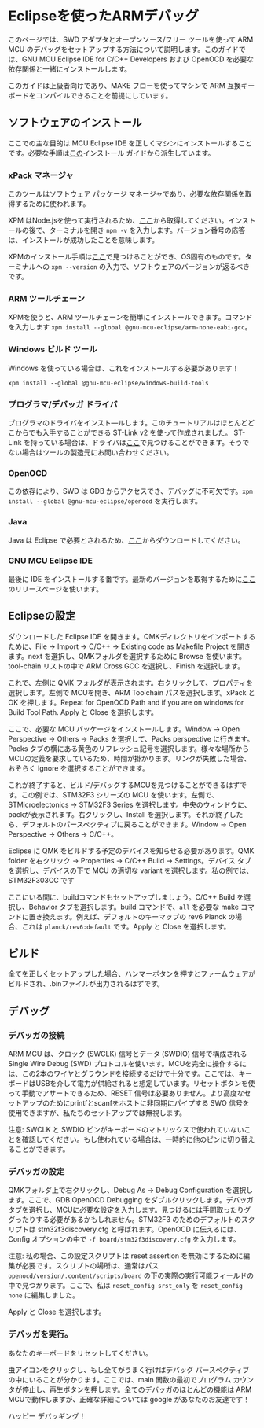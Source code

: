 # Eclipseを使ったARMデバッグ

このページでは、SWD アダプタとオープンソース/フリー ツールを使って ARM MCU のデバッグをセットアップする方法について説明します。このガイドでは、GNU MCU Eclipse IDE for C/C++ Developers および OpenOCD を必要な依存関係と一緒にインストールします。

このガイドは上級者向けであり、MAKE フローを使ってマシンで ARM 互換キーボードをコンパイルできることを前提にしています。

## ソフトウェアのインストール

ここでの主な目的は MCU Eclipse IDE を正しくマシンにインストールすることです。必要な手順は[この](https://gnu-mcu-eclipse.github.io/install/)インストール ガイドから派生しています。

### xPack マネージャ

このツールはソフトウェア パッケージ マネージャであり、必要な依存関係を取得するために使われます。

XPM はNode.jsを使って実行されるため、[ここ](https://nodejs.org/en/)から取得してください。インストールの後で、ターミナルを開き `npm -v` を入力します。バージョン番号の応答は、インストールが成功したことを意味します。

XPMのインストール手順は[ここ](https://www.npmjs.com/package/xpm)で見つけることができ、OS固有のものです。ターミナルへの `xpm --version` の入力で、ソフトウェアのバージョンが返るべきです。

### ARM ツールチェーン

XPMを使うと、ARM ツールチェーンを簡単にインストールできます。コマンドを入力します `xpm install --global @gnu-mcu-eclipse/arm-none-eabi-gcc`。

### Windows ビルド ツール

Windows を使っている場合は、これをインストールする必要があります！

`xpm install --global @gnu-mcu-eclipse/windows-build-tools`

### プログラマ/デバッガ ドライバ

プログラマのドライバをインスト―ルします。このチュートリアルはほとんどどこからでも入手することができる ST-Link v2 を使って作成されました。
ST-Link を持っている場合は、ドライバは[ここ](https://www.st.com/en/development-tools/stsw-link009.html)で見つけることができます。そうでない場合はツールの製造元にお問い合わせください。

### OpenOCD

この依存により、SWD は GDB からアクセスでき、デバッグに不可欠です。`xpm install --global @gnu-mcu-eclipse/openocd` を実行します。

### Java

Java は Eclipse で必要とされるため、[ここ](https://www.oracle.com/technetwork/java/javase/downloads/index.html)からダウンロードしてください。

### GNU MCU Eclipse IDE

最後に IDE をインストールする番です。最新のバージョンを取得するために[ここ](https://github.com/gnu-mcu-eclipse/org.eclipse.epp.packages/releases/)のリリースページを使います。

## Eclipseの設定

ダウンロードした Eclipse IDE を開きます。QMKディレクトリをインポートするために、File -> Import -> C/C++ -> Existing code as Makefile Project を開きます。next を選択し、QMKフォルダを選択するために Browse を使います。tool-chain リストの中で ARM Cross GCC を選択し、Finish を選択します。

これで、左側に QMK フォルダが表示されます。右クリックして、プロパティを選択します。左側で MCUを開き、ARM Toolchain パスを選択します。xPack と OK を押します。Repeat for OpenOCD Path  and if you are on windows for Build Tool Path. Apply と Close を選択します。

ここで、必要な MCU パッケージをインストールします。Window -> Open Perspective -> Others -> Packs を選択して、Packs perspective に行きます。Packs タブの横にある黄色のリフレッシュ記号を選択します。様々な場所からMCUの定義を要求しているため、時間が掛かります。リンクが失敗した場合、おそらく Ignore を選択することができます。

これが終了すると、ビルド/デバッグするMCUを見つけることができるはずです。この例では、STM32F3 シリーズの MCU を使います。左側で、STMicroelectonics -> STM32F3 Series を選択します。中央のウィンドウに、packが表示されます。右クリックし、Install を選択します。それが終了したら、デフォルトのパースペクティブに戻ることができます。Window -> Open Perspective -> Others -> C/C++。

Eclipse に QMK をビルドする予定のデバイスを知らせる必要があります。QMK folder を右クリック -> Properties -> C/C++ Build -> Settings。デバイス タブを選択し、デバイスの下で MCU の適切な variant を選択します。私の例では、STM32F303CC です

ここにいる間に、buildコマンドもセットアップしましょう。C/C++ Build を選択し、Behavior タブを選択します。build コマンドで、`all` を必要な make コマンドに置き換えます。例えば、デフォルトのキーマップの rev6 Planck の場合、これは `planck/rev6:default` です。Apply と Close を選択します。

## ビルド

全てを正しくセットアップした場合、ハンマーボタンを押すとファームウェアがビルドされ、.binファイルが出力されるはずです。

## デバッグ

### デバッガの接続

ARM MCU は、クロック (SWCLK) 信号とデータ (SWDIO) 信号で構成される Single Wire Debug (SWD) プロトコルを使います。MCUを完全に操作するには、この2本のワイヤとグラウンドを接続するだけで十分です。ここでは、キーボードはUSBを介して電力が供給されると想定しています。リセットボタンを使って手動でアサートできるため、RESET 信号は必要ありません。より高度なセットアップのためにprintfとscanfをホストに非同期にパイプする SWO 信号を使用できますが、私たちのセットアップでは無視します。

注意: SWCLK と SWDIO ピンがキーボードのマトリックスで使われていないことを確認してください。もし使われている場合は、一時的に他のピンに切り替えることができます。

### デバッガの設定

QMKフォルダ上で右クリックし、Debug As -> Debug Configuration を選択します。ここで、GDB OpenOCD Debugging をダブルクリックします。デバッガ タブを選択し、MCUに必要な設定を入力します。見つけるには手間取ったりググったりする必要があるかもしれません。STM32F3 のためのデフォルトのスクリプトは stm32f3discovery.cfg と呼ばれます。OpenOCD に伝えるには、Config オプションの中で `-f board/stm32f3discovery.cfg` を入力します。

注意: 私の場合、この設定スクリプトは reset assertion を無効にするために編集が必要です。スクリプトの場所は、通常はパス `openocd/version/.content/scripts/board` の下の実際の実行可能フィールドの中で見つかります。ここで、私は `reset_config srst_only` を `reset_config none` に編集しました。

Apply と Close を選択します。

### デバッガを実行。

あなたのキーボードをリセットしてください。

虫アイコンをクリックし、もし全てがうまく行けばデバッグ パースペクティブの中にいることが分かります。ここでは、main  関数の最初でプログラム カウンタが停止し、再生ボタンを押します。全てのデバッガのほとんどの機能は ARM MCUで動作しますが、正確な詳細については google があなたのお友達です！


ハッピー デバッギング！
